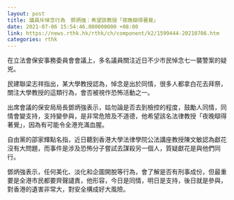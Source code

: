 ```yaml
---
layout: post
title: 議員斥悼念行為　鄧炳強：希望該教授「夜晚瞓得著覺」
date: 2021-07-06 15:54:46.000000000 +08:00
link: https://news.rthk.hk/rthk/ch/component/k2/1599444-20210706.htm
categories: rthk
---
```


在立法會保安事務委員會會議上，多名議員關注近日不少市民悼念七一襲警案的疑兇。

民建聯梁志祥指出，某大學教授認為，悼念是出於同情，很多人都拿白花去拜祭，關注大學教授的這類行為，會否被視作恐怖活動之一。

出席會議的保安局局長鄧炳強表示，姑勿論是否去到檢控的程度，鼓勵人同情，同情會變支持，支持變參與，是非常危險及不道德，他希望該名法律教授「夜晚瞓得著覺」，因為有可能令全港充滿血腥。

自由黨的邵家輝點名指，近日聽到香港大學法律學院公法講座教授陳文敏認為獻花沒有大問題，而事件是涉及恐怖分子嘗試去謀殺另一個人，質疑獻花是與他們同行。

鄧炳強表示，任何美化、淡化和企圖開脫等行為，會了解是否有刑事成份，但最重要是全港市民都要齊聲譴責，他形容，今日是同情，明日是支持，後日就是參與，對香港的遺害非常大，對安全構成好大風險。
